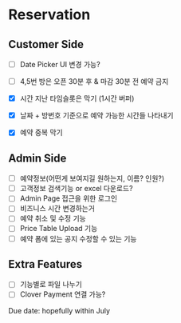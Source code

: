 # Reservation

## Customer Side
- [ ] Date Picker UI 변경 가능?  
- [ ] 4,5번 방은 오픈 30분 후 & 마감 30분 전 예약 금지  
- [X] 시간 지난 타임슬롯은 막기 (1시간 버퍼)
- [X] 날짜 + 방번호 기준으로 예약 가능한 시간들 나타내기  
- [X] 예약 중복 막기


## Admin Side
- [ ] 예약정보(어떤게 보여지길 원하는지, 이름? 인원?)  
- [ ] 고객정보 검색기능 or excel 다운로드?  
- [ ] Admin Page 접근을 위한 로그인  
- [ ] 비즈니스 시간 변경하는거  
- [ ] 예약 취소 및 수정 기능  
- [ ] Price Table Upload 기능  
- [ ] 예약 폼에 있는 공지 수정할 수 있는 기능  

## Extra Features
- [ ] 기능별로 파일 나누기  
- [ ] Clover Payment 연결 가능?  

Due date: hopefully within July  

